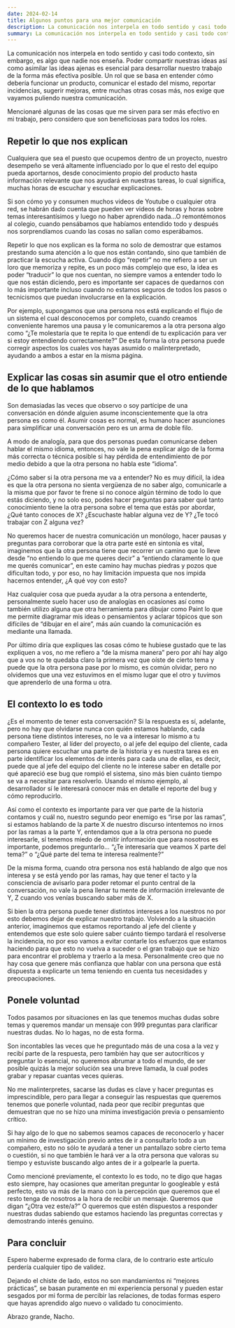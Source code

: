 ```yaml
---
date: 2024-02-14
title: Algunos puntos para una mejor comunicación
description: La comunicación nos interpela en todo sentido y casi todo contexto, sin embargo, es algo que nadie nos enseña. Poder compartir nuestras ideas así como asimilar las ideas ajenas es esencial para desarrollar nuestro trabajo de la forma más efectiva posible. Un rol que se basa en entender cómo debería funcionar un producto, comunicar el estado del mismo, reportar incidencias, sugerir mejoras, entre muchas otras cosas más, nos exige que vayamos puliendo nuestra comunicación.
summary: La comunicación nos interpela en todo sentido y casi todo contexto, sin embargo, es algo que nadie nos enseña. Poder compartir nuestras ideas así como asimilar las ideas ajenas es esencial para desarrollar nuestro trabajo de la forma más efectiva posible. Un rol que se basa en entender cómo debería funcionar un producto, comunicar el estado del mismo, reportar incidencias, sugerir mejoras, entre muchas otras cosas más, nos exige que vayamos puliendo nuestra comunicación.
---
```


La comunicación nos interpela en todo sentido y casi todo contexto, sin embargo, es algo que nadie nos enseña. Poder compartir nuestras ideas así como asimilar las ideas ajenas es esencial para desarrollar nuestro trabajo de la forma más efectiva posible. Un rol que se basa en entender cómo debería funcionar un producto, comunicar el estado del mismo, reportar incidencias, sugerir mejoras, entre muchas otras cosas más, nos exige que vayamos puliendo nuestra comunicación.

Mencionaré algunas de las cosas que me sirven para ser más efectivo en mi trabajo, pero considero que son beneficiosas para todos los roles.

## Repetir lo que nos explican
Cualquiera que sea el puesto que ocupemos dentro de un proyecto, nuestro desempeño se verá altamente influenciado por lo que el resto del equipo pueda aportarnos, desde conocimiento propio del producto hasta información relevante que nos ayudará en nuestras tareas, lo cual significa, muchas horas de escuchar y escuchar explicaciones.

Si son cómo yo y consumen muchos videos de Youtube o cualquier otra red, se habrán dado cuenta que pueden ver videos de horas y horas sobre temas interesantísimos y luego no haber aprendido nada…O remontémonos al colegio, cuando pensábamos que habíamos entendido todo y después nos sorprendíamos cuando las cosas no salían como esperábamos.

Repetir lo que nos explican es la forma no solo de demostrar que estamos prestando suma atención a lo que nos están contando, sino que también de practicar la escucha activa. Cuando digo “repetir” no me refiero a ser un loro que memoriza y repite, es un poco más complejo que eso, la idea es poder “traducir” lo que nos cuentan, no siempre vamos a entender todo lo que nos están diciendo, pero es importante ser capaces de quedarnos con lo más importante incluso cuando no estamos seguros de todos los pasos o tecnicismos que puedan involucrarse en la explicación.

Por ejemplo, supongamos que una persona nos está explicando el flujo de un sistema el cual desconocemos por completo, cuando creamos conveniente haremos una pausa y le comunicaremos a la otra persona algo como “¿Te molestaría que te repita lo que entendí de tu explicación para ver si estoy entendiendo correctamente?” De esta forma la otra persona puede corregir aspectos los cuales vos hayas asumido o malinterpretado, ayudando a ambos a estar en la misma página.

## Explicar las cosas sin asumir que el otro entiende de lo que hablamos
Son demasiadas las veces que observo o soy partícipe de una conversación en dónde alguien asume inconscientemente que la otra persona es como él. Asumir cosas es normal, es humano hacer asunciones para simplificar una conversación pero es un arma de doble filo.

A modo de analogía, para que dos personas puedan comunicarse deben hablar el mismo idioma, entonces, no vale la pena explicar algo de la forma más correcta o técnica posible si hay pérdida de entendimiento de por medio debido a que la otra persona no habla este “idioma”.

¿Cómo saber si la otra persona me va a entender? No es muy difícil, la idea es que la otra persona no sienta vergüenza de no saber algo, comunicarle a la misma que por favor te frene si no conoce algún término de todo lo que estás diciendo, y no solo eso, podes hacer preguntas para saber qué tanto conocimiento tiene la otra persona sobre el tema que estás por abordar, ¿Qué tanto conoces de X? ¿Escuchaste hablar alguna vez de Y? ¿Te tocó trabajar con Z alguna vez?

No queremos hacer de nuestra comunicación un monólogo, hacer pausas y preguntas para corroborar que la otra parte esté en sintonía es vital, imaginemos que la otra persona tiene que recorrer un camino que lo lleve desde “no entiendo lo que me queres decir” a “entiendo claramente lo que me querés comunicar”, en este camino hay muchas piedras y pozos que dificultan todo, y por eso, no hay limitación impuesta que nos impida hacernos entender, ¿A qué voy con esto? 

Haz cualquier cosa que pueda ayudar a la otra persona a entenderte, personalmente suelo hacer uso de analogías en ocasiones así como también utilizo alguna que otra herramienta para dibujar como Paint lo que me permite diagramar mis ideas o pensamientos y aclarar tópicos que son difíciles de “dibujar en el aire”, más aún cuando la comunicación es mediante una llamada.

Por último diría que expliques las cosas cómo te hubiese gustado que te las expliquen a vos, no me refiero a “de la misma manera” pero por ahí hay algo que a vos no te quedaba claro la primera vez que oíste de cierto tema y puede que la otra persona pase por lo mismo, es común olvidar, pero no olvidemos que una vez estuvimos en el mismo lugar que el otro y tuvimos que aprenderlo de una forma u otra.

## El contexto lo es todo
¿Es el momento de tener esta conversación? Si la respuesta es sí, adelante, pero no hay que olvidarse nunca con quién estamos hablando, cada persona tiene distintos intereses, no le va a interesar lo mismo a tu compañero Tester, al líder del proyecto, o al jefe del equipo del cliente, cada persona quiere escuchar una parte de la historia y es nuestra tarea es en parte identificar los elementos de interés para cada una de ellas, es decir, puede que al jefe del equipo del cliente no le interese saber en detalle por qué apareció ese bug que rompió el sistema, sino más bien cuánto tiempo se va a necesitar para resolverlo. Usando el mismo ejemplo, al desarrollador sí le interesará conocer más en detalle el reporte del bug y cómo reproducirlo.

Así como el contexto es importante para ver que parte de la historia contamos y cuál no, nuestro segundo peor enemigo es “irse por las ramas”, si estamos hablando de la parte X de nuestro discurso intentemos no irnos por las ramas a la parte Y, entendamos que a la otra persona no puede interesarle, sí tenemos miedo de omitir información que para nosotros es importante, podemos preguntarlo… “¿Te interesaría que veamos X parte del tema?” o “¿Qué parte del tema te interesa realmente?”

De la misma forma, cuando otra persona nos está hablando de algo que nos interesa y se está yendo por las ramas, hay que tener el tacto y la consciencia de avisarlo para poder retomar el punto central de la conversación, no vale la pena llenar tu mente de información irrelevante de Y, Z cuando vos venías buscando saber más de X.

Si bien la otra persona puede tener distintos intereses a los nuestros no por esto debemos dejar de explicar nuestro trabajo. Volviendo a la situación anterior, imaginemos que estamos reportando al jefe del cliente y entendemos que este solo quiere saber cuánto tiempo tardará el resolverse la incidencia, no por eso vamos a evitar contarle los esfuerzos que estamos haciendo para que esto no vuelva a suceder o el gran trabajo que se hizo para encontrar el problema y traerlo a la mesa. Personalmente creo que no hay cosa que genere más confianza que hablar con una persona que está dispuesta a explicarte un tema teniendo en cuenta tus necesidades y preocupaciones.

## Ponele voluntad
Todos pasamos por situaciones en las que tenemos muchas dudas sobre temas y queremos mandar un mensaje con 999 preguntas para clarificar nuestras dudas. No lo hagas, no de esta forma. 

Son incontables las veces que he preguntado más de una cosa a la vez y recibí parte de la respuesta, pero también hay que ser autocríticos y preguntar lo esencial, no queremos abrumar a todo el mundo, de ser posible quizás la mejor solución sea una breve llamada, la cual podes grabar y repasar cuantas veces quieras.

No me malinterpretes, sacarse las dudas es clave y hacer preguntas es imprescindible, pero para llegar a conseguir las respuestas que queremos tenemos que ponerle voluntad, nada peor que recibir preguntas que demuestran que no se hizo una mínima investigación previa o pensamiento crítico.

Si hay algo de lo que no sabemos seamos capaces de reconocerlo y hacer un mínimo de investigación previo antes de ir a consultarlo todo a un compañero, esto no sólo te ayudará a tener un pantallazo sobre cierto tema o cuestión, si no que también le hará ver a la otra persona que valoras su tiempo y estuviste buscando algo antes de ir a golpearle la puerta.

Como mencioné previamente, el contexto lo es todo, no te digo que hagas esto siempre, hay ocasiones que ameritan preguntar lo googleable y está perfecto, esto va más de la mano con la percepción que queremos que el resto tenga de nosotros a la hora de recibir un mensaje. Queremos que digan “¿Otra vez este/a?” O queremos que estén dispuestos a responder nuestras dudas sabiendo que estamos haciendo las preguntas correctas y demostrando interés genuino.

## Para concluir
Espero haberme expresado de forma clara, de lo contrario este artículo perdería cualquier tipo de validez.

Dejando el chiste de lado, estos no son mandamientos ni “mejores prácticas”, se basan puramente en mi experiencia personal y pueden estar sesgados por mi forma de percibir las relaciones, de todas formas espero que hayas aprendido algo nuevo o validado tu conocimiento.

Abrazo grande, Nacho.